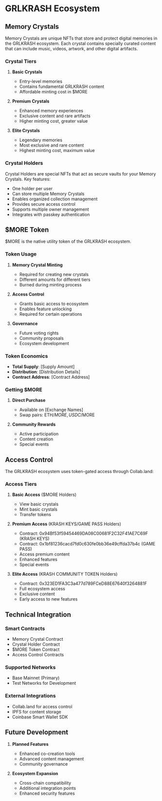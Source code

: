 # GRLKRASH Ecosystem

## Memory Crystals

Memory Crystals are unique NFTs that store and protect digital memories in the GRLKRASH ecosystem. Each crystal contains specially curated content that can include music, videos, artwork, and other digital artifacts.

### Crystal Tiers

1. **Basic Crystals**
   - Entry-level memories
   - Contains fundamental GRLKRASH content
   - Affordable minting cost in $MORE

2. **Premium Crystals**
   - Enhanced memory experiences
   - Exclusive content and rare artifacts
   - Higher minting cost, greater value

3. **Elite Crystals**
   - Legendary memories
   - Most exclusive and rare content
   - Highest minting cost, maximum value

### Crystal Holders

Crystal Holders are special NFTs that act as secure vaults for your Memory Crystals. Key features:

- One holder per user
- Can store multiple Memory Crystals
- Enables organized collection management
- Provides secure access control
- Supports multiple owner management
- Integrates with passkey authentication

## $MORE Token

$MORE is the native utility token of the GRLKRASH ecosystem.

### Token Usage

1. **Memory Crystal Minting**
   - Required for creating new crystals
   - Different amounts for different tiers
   - Burned during minting process

2. **Access Control**
   - Grants basic access to ecosystem
   - Enables feature unlocking
   - Required for certain operations

3. **Governance**
   - Future voting rights
   - Community proposals
   - Ecosystem development

### Token Economics

- **Total Supply**: [Supply Amount]
- **Distribution**: [Distribution Details]
- **Contract Address**: [Contract Address]

### Getting $MORE

1. **Direct Purchase**
   - Available on [Exchange Names]
   - Swap pairs: ETH/$MORE, USDC/$MORE

2. **Community Rewards**
   - Active participation
   - Content creation
   - Special events

## Access Control

The GRLKRASH ecosystem uses token-gated access through Collab.land:

### Access Tiers

1. **Basic Access** ($MORE Holders)
   - View basic crystals
   - Mint basic crystals
   - Transfer tokens

2. **Premium Access** (KRASH KEYS/GAME PASS Holders)
   - Contract: 0x94Bf53f59454469DA08C00681F2C32F41AE7C69F (KRASH KEYS)
   - Contract: 0x1bf81236cacd7fd0c630fe0bb36e49cffda37b4c (GAME PASS)
   - Access premium content
   - Enhanced features
   - Special events

3. **Elite Access** (KRASH COMMUNITY TOKEN Holders)
   - Contract: 0x323ED1FA3C3a477d789FCeD88E67640f3264881F
   - Full ecosystem access
   - Exclusive content
   - Early access to new features

## Technical Integration

### Smart Contracts
- Memory Crystal Contract
- Crystal Holder Contract
- $MORE Token Contract
- Access Control Contracts

### Supported Networks
- Base Mainnet (Primary)
- Test Networks for Development

### External Integrations
- Collab.land for access control
- IPFS for content storage
- Coinbase Smart Wallet SDK

## Future Development

1. **Planned Features**
   - Enhanced co-creation tools
   - Advanced content management
   - Community governance
   
2. **Ecosystem Expansion**
   - Cross-chain compatibility
   - Additional integration points
   - Enhanced security features 